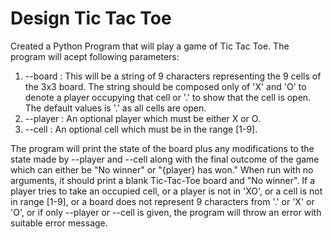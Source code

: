 # Design Tic Tac Toe
Created a Python Program that will play a game of Tic Tac Toe. The program will acept following parameters:
  1. --board : This will be a string of 9 characters representing the 9 cells of the 3x3 board. The string should be composed only of 'X' and 'O' to denote a player occupying that      cell or '.' to show that the cell is open. The default values is '.' as all cells are open. 
  2. --player : An optional player which must be either X or O.
  3. --cell : An optional cell which must be in the range [1-9].
 
The program will print the state of the board plus any modifications to the state made by --player and --cell along with the final outcome of the game which can either be "No winner" or "{player} has won."
When run with no arguments, it should print a blank Tic-Tac-Toe board and "No winner".
If a player tries to take an occupied cell, or a player is not in 'XO', or a cell is not in range [1-9], or a board does not represent 9 characters from '.' or 'X' or 'O', or if only --player or --cell is given, the program will throw an error with suitable error message.  
